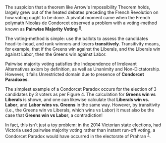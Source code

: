 The suspicion that a theorem like Arrow's Impossibility Theorem holds, largely grew out of the heated debates preceding the French Revolution on how voting ought to be done. A pivotal moment came when the French polymath Nicolas de Condorcet observed a problem with a voting-method known as **Pairwise Majority Voting** <sup>[6](#footnote-6)</sup>.

The voting-method is simple: use the ballots to assess the candidates head-to-head, and rank winners and losers **transitively**. Transitivity means, for example, that if the Greens win against the Liberals, and the Liberals win against Labor, then the Greens win against Labor.

Pairwise majority voting satisfies the Independence of Irrelevant Alternatives axiom by definition, as well as Unanimity and Non-Dictatorship. However, it fails Unrestricted domain due to presence of **Condorcet Paradoxes**.

The simplest example of a Condorcet Paradox occurs for the election of 3 candidates by 3 voters as per Figure 4. The calculation for **Greens win vs Liberals** is shown, and one can likewise calculate that **Liberals win vs. Labor**, and **Labor wins vs. Greens** in the same way. However, by transitivity (i.e., the Greens win vs Liberals, which wins vs Labor) it must also be the case that **Greens win vs Labor**, a contradiction!

In fact, this isn't just a toy problem: in the 2014 Victorian state elections, had Victoria used pairwise majority voting rather than instant run-off voting, a Condorcet Paradox would have occurred in the electorate of Prahran <sup>[7](#footnote-7)</sup>.
